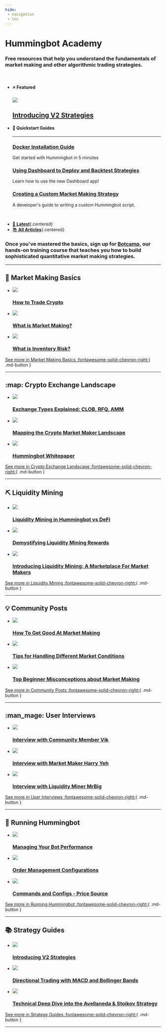 ```yaml
---
hide:
 - navigation
 - toc
---
```


# Hummingbot Academy

### Free resources that help you understand the fundamentals of **market making** and other algorithmic trading strategies.

<br />

<div class="grid two-thirds cards" markdown>

-   #### :star: Featured
    
    [![](/blog/introducing-v2-strategies/cover.png)](/blog/introducing-v2-strategies)

    ## [Introducing V2 Strategies](/blog/introducing-v2-strategies)

-   #### :rocket: Quickstart Guides

    ---

    ### [Docker Installation Guide](/academy-content/quickstart-deploy-examples/)

    Get started with Hummingbot in 5 minutes

    ### [Using Dashboard to Deploy and Backtest Strategies](/academy-content/using-dashboard-to-deploy-and-backtest-strategies/)

    Learn how to use the new Dashboard app!

    ### [Creating a Custom Market Making Strategy](/academy-content/creating-a-custom-market-making-strategy/)

    A developer's guide to writing a custom Hummingbot script.

    <br />

</div>

<div class="grid cards" markdown>

- [:calendar: __Latest__](/academy-content/){.centered}
- [:books: __All Articles__](./all.md){.centered}

</div>

### Once you've mastered the basics, sign up for **[Botcamp](/botcamp)**, our hands-on training course that teaches you how to build sophisticated quantitative market making strategies.

---

## :thinking: Market Making Basics

<div class="grid cards" markdown>

-   [![](/academy-content/how-to-trade-crypto/cover.webp)](/academy-content/how-to-trade-crypto/)

    ### [How to Trade Crypto](/academy-content/how-to-trade-crypto/)

-   [![](/academy-content/what-is-market-making/cover.webp)](/academy-content/what-is-market-making/)

    ### [What is Market Making?](/academy-content/what-is-market-making/)

-   [![](/academy-content/what-is-inventory-risk/cover.webp)](/academy-content/what-is-inventory-risk/)

    ### [What is Inventory Risk?](/academy-content/what-is-inventory-risk/)

</div>

[See more in Market Making Basics :fontawesome-solid-chevron-right:](/academy/all/#market-making-basics){ .md-button }

---

## :map: Crypto Exchange Landscape

<div class="grid cards" markdown>

-   [![](/academy-content/exchange-types-explained-clob-rfq-amm/cover.webp)](/academy-content/exchange-types-explained-clob-rfq-amm/)

    ### [Exchange Types Explained: CLOB, RFQ, AMM](/academy-content/exchange-types-explained-clob-rfq-amm/)

-   [![](/academy-content/mapping-the-crypto-market-maker-landscape/cover.webp)](/academy-content/mapping-the-crypto-market-maker-landscape/)

    ### [Mapping the Crypto Market Maker Landscape](/academy-content/mapping-the-crypto-market-maker-landscape/)

-   [![](/blog/hummingbot-whitepaper/cover.png)](/blog/hummingbot-whitepaper/)

    ### [Hummingbot Whitepaper](/blog/hummingbot-whitepaper/)

</div>

[See more in Crypto Exchange Landscape :fontawesome-solid-chevron-right:](/academy/all/#crypto-exchange-landscape){ .md-button }

---

## :pick: Liquidity Mining

<div class="grid cards" markdown>

-   [![](/academy-content/liquidity-mining-in-hummingbot-vs-defi/cover.jpg)](/academy-content/liquidity-mining-in-hummingbot-vs-defi)

    ### [Liquidity Mining in Hummingbot vs DeFi](/academy-content/liquidity-mining-in-hummingbot-vs-defi)

-   [![](/academy-content/demystifying-liquidity-mining-rewards/cover.webp)](/academy-content/demystifying-liquidity-mining-rewards/)

    ### [Demystifying Liquidity Mining Rewards](/academy-content/demystifying-liquidity-mining-rewards/)

-   [![](/blog/introducing-liquidity-mining-a-marketplace-for-market-makers/cover1.png)](/blog/introducing-liquidity-mining-a-marketplace-for-market-makers/)

    ### [Introducing Liquidity Mining: A Marketplace For Market Makers](/blog/introducing-liquidity-mining-a-marketplace-for-market-makers/)

</div>

[See more in Liquidity Mining :fontawesome-solid-chevron-right:](/academy/all/#liquidity-mining){ .md-button }

---

## :bulb: Community Posts

<div class="grid cards" markdown>

-   [![](/academy-content/how-to-get-good-at-market-making/cover.webp)](/academy-content/how-to-get-good-at-market-making/)

    ### [How To Get Good At Market Making](/academy-content/how-to-get-good-at-market-making/)

-   [![](/academy-content/tips-for-handling-different-market-conditions/cover.webp)](/academy-content/tips-for-handling-different-market-conditions/)

    ### [Tips for Handling Different Market Conditions](/academy-content/tips-for-handling-different-market-conditions/)

-   [![](/academy-content/top-beginners-top-misconceptions-about-market-making/cover.webp)](/academy-content/top-beginner-misconceptions-about-market-making/)

    ### [Top Beginner Misconceptions about Market Making](/academy-content/top-beginner-misconceptions-about-market-making/)

</div>

[See more in Community Posts :fontawesome-solid-chevron-right:](/academy/all/#community-posts){ .md-button }

---

## :man_mage: User Interviews

<div class="grid cards" markdown>

-   [![](/blog/interview-with-community-member-vik/cover.webp)](/blog/interview-with-community-member-vik/)

    ### [Interview with Community Member Vik](/blog/interview-with-community-member-vik/)

-   [![](/blog/interview-with-market-maker-harry-yeh/cover.webp)](/blog/interview-with-market-maker-harry-yeh/)

    ### [Interview with Market Maker Harry Yeh](/blog/interview-with-market-maker-harry-yeh/)

-   [![](/blog/interview-with-liquidity-miner-mrbig/cover.webp)](/blog/interview-with-liquidity-miner-mrbig/)

    ### [Interview with Liquidity Miner MrBig](/blog/interview-with-liquidity-miner-mrbig/)

</div>

[See more in User Interviews :fontawesome-solid-chevron-right:](/academy/all/#user-interviews){ .md-button }

---

## :robot: Running Hummingbot

<div class="grid cards" markdown>

-   [![](/academy-content/managing-your-bot-performance/cover.webp)](../academy-content/posts/managing-your-bot-performance/index.md)

    ### [Managing Your Bot Performance](../academy-content/posts/managing-your-bot-performance/index.md)

-   [![](/academy-content/order-management-configurations/cover.webp)](/academy-content/order-management-configurations/)

    ### [Order Management Configurations](/academy-content/order-management-configurations/)

-   [![](/academy-content/commands-and-configs-price-source/cover.webp)](../academy-content/posts/commands-and-configs-price-source/index.md)

    ### [Commands and Configs - Price Source](../academy-content/posts/commands-and-configs-price-source/index.md)

</div>

[See more in Running Hummingbot :fontawesome-solid-chevron-right:](/academy/all/#running-hummingbot){ .md-button }

---

## :books: Strategy Guides

<div class="grid cards" markdown>

-   [![](/blog/introducing-v2-strategies/cover.png)](/blog/introducing-v2-strategies)

    ### [Introducing V2 Strategies](/blog/introducing-v2-strategies)

-   [![](/academy-content/directional-trading-with-macd-and-bollinger-bands/cover.webp)](/academy-content/directional-trading-with-macd-and-bollinger-bands/)

    ### [Directional Trading with MACD and Bollinger Bands](/academy-content/directional-trading-with-macd-and-bollinger-bands/)

-   [![](/academy-content/technical-deep-dive-into-the-avellaneda-stoikov-strategy/cover.webp)](/academy-content/technical-deep-dive-into-the-avellaneda-stoikov-strategy/)

    ### [Technical Deep Dive into the Avellaneda & Stoikov Strategy](/academy-content/technical-deep-dive-into-the-avellaneda-stoikov-strategy/)

</div>

[See more in Strategy Guides  :fontawesome-solid-chevron-right:](/academy/all/#strategy-guides){ .md-button }

---
